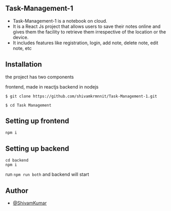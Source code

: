 ## Task-Management-1

- Task-Management-1
 is a notebook on cloud.
- It is a React Js project that allows users to save their notes online and gives them the facility to retrieve them irrespective of the location or the device.
- It includes features like registration, login, add note, delete note, edit note, etc

## Installation

the project has two components

frontend, made in reactjs
backend in nodejs
```
$ git clone https://github.com/shivamkrmnnit/Task-Management-1.git
```
```
$ cd Task Management
```
## Setting up frontend

```
npm i

```

## Setting up backend

```
cd backend
npm i
```
run `npm run both` and backend will start

## Author

- [@ShivamKumar](https://github.com/shivamkrmnnit)


